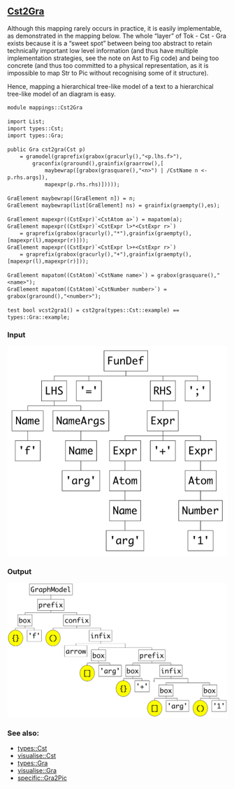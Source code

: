 ## [Cst2Gra](https://github.com/grammarware/bx-parsing/blob/master/src/mappings/Cst2Gra.rsc)

Although this mapping rarely occurs in practice, it is easily implementable, as demonstrated in the
mapping below. The whole “layer” of Tok - Cst - Gra exists because it is a “sweet spot” between being
too abstract to retain technically important low level information (and thus have multiple implementation
strategies, see the note on Ast to Fig code) and being too concrete (and thus too committed to a physical
representation, as it is impossible to map Str to Pic without recognising some of it structure).

Hence, mapping a hierarchical tree-like model of a text to a hierarchical tree-like model of an diagram
is easy.

```
module mappings::Cst2Gra

import List;
import types::Cst;
import types::Gra;

public Gra cst2gra(Cst p)
    = gramodel(graprefix(grabox(gracurly(),"<p.lhs.f>"),
        graconfix(graround(),grainfix(graarrow(),[
            maybewrap([grabox(grasquare(),"<n>") | /CstName n <- p.rhs.args]),
            mapexpr(p.rhs.rhs)]))));

GraElement maybewrap([GraElement n]) = n;
GraElement maybewrap(list[GraElement] ns) = grainfix(graempty(),es); 

GraElement mapexpr((CstExpr)`<CstAtom a>`) = mapatom(a);
GraElement mapexpr((CstExpr)`<CstExpr l>*<CstExpr r>`)
    = graprefix(grabox(gracurly(),"*"),grainfix(graempty(),[mapexpr(l),mapexpr(r)]));
GraElement mapexpr((CstExpr)`<CstExpr l>+<CstExpr r>`)
    = graprefix(grabox(gracurly(),"+"),grainfix(graempty(),[mapexpr(l),mapexpr(r)]));

GraElement mapatom((CstAtom)`<CstName name>`) = grabox(grasquare(),"<name>");
GraElement mapatom((CstAtom)`<CstNumber number>`) = grabox(graround(),"<number>");
        
test bool vcst2gra1() = cst2gra(types::Cst::example) == types::Gra::example;
```

### Input

![Input](https://github.com/grammarware/bx-parsing/raw/master/img/Cst.png)

### Output

![Output](https://github.com/grammarware/bx-parsing/raw/master/img/Gra.png)

### See also:
* [types::Cst](https://github.com/grammarware/bx-parsing/blob/master/src/types/Cst.rsc)
* [visualise::Cst](https://github.com/grammarware/bx-parsing/blob/master/src/visualise/Cst.rsc)
* [types::Gra](https://github.com/grammarware/bx-parsing/blob/master/src/types/Gra.rsc)
* [visualise::Gra](https://github.com/grammarware/bx-parsing/blob/master/src/visualise/Gra.rsc)
* [specific::Gra2Pic](https://github.com/grammarware/bx-parsing/blob/master/src/specific/Gra2Pic.rsc)
